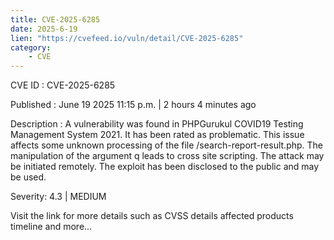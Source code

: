 ```yaml
---
title: CVE-2025-6285
date: 2025-6-19
lien: "https://cvefeed.io/vuln/detail/CVE-2025-6285"
category:
    - CVE
---
```


CVE ID : CVE-2025-6285

Published :  June 19
2025
11:15 p.m. | 2 hours
4 minutes ago

Description : A vulnerability was found in PHPGurukul COVID19 Testing Management System 2021. It has been rated as problematic. This issue affects some unknown processing of the file /search-report-result.php. The manipulation of the argument q leads to cross site scripting. The attack may be initiated remotely. The exploit has been disclosed to the public and may be used.

Severity: 4.3 | MEDIUM

Visit the link for more details
such as CVSS details
affected products
timeline
and more...

